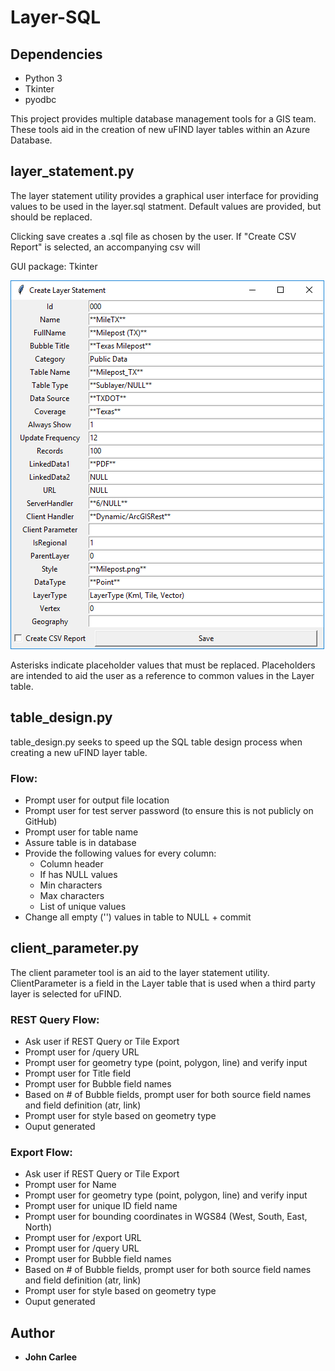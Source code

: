 # Layer-SQL

## Dependencies
* Python 3
* Tkinter
* pyodbc

This project provides multiple database management tools for a GIS team. These tools aid in the creation of new uFIND layer tables within an Azure Database.

## layer_statement.py

The layer statement utility provides a graphical user interface for providing values to be used in the layer.sql statment. Default values are provided, but should be replaced.

Clicking save creates a .sql file as chosen by the user. If "Create CSV Report" is selected, an accompanying csv will 

GUI package: Tkinter

![Layer GUI](layer_gui.png)

Asterisks indicate placeholder values that must be replaced. Placeholders are intended to aid the user as a reference to common values in the Layer table.

## table_design.py

table_design.py seeks to speed up the SQL table design process when creating a new uFIND layer table. 

### Flow:
* Prompt user for output file location
* Prompt user for test server password (to ensure this is not publicly on GitHub)
* Prompt user for table name 
* Assure table is in database
* Provide the following values for every column:
  * Column header
  * If has NULL values
  * Min characters
  * Max characters
  * List of unique values
* Change all empty ('') values in table to NULL + commit

## client_parameter.py
The client parameter tool is an aid to the layer statement utility. ClientParameter is a field in the Layer table that is used when a third party layer is selected for uFIND. 

### REST Query Flow:
* Ask user if REST Query or Tile Export
* Prompt user for /query URL
* Prompt user for geometry type (point, polygon, line) and verify input
* Prompt user for Title field
* Prompt user for Bubble field names
* Based on # of Bubble fields, prompt user for both source field names and field definition (atr, link)
* Prompt user for style based on geometry type
* Ouput generated

### Export Flow:
* Ask user if REST Query or Tile Export
* Prompt user for Name
* Prompt user for geometry type (point, polygon, line) and verify input
* Prompt user for unique ID field name
* Prompt user for bounding coordinates in WGS84 (West, South, East, North)
* Prompt user for /export URL
* Prompt user for /query URL
* Prompt user for Bubble field names
* Based on # of Bubble fields, prompt user for both source field names and field definition (atr, link)
* Prompt user for style based on geometry type
* Ouput generated

## Author

* **John Carlee**
